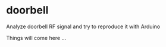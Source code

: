 # doorbell
Analyze doorbell RF signal and try to reproduce it with Arduino

Things will come here ...
